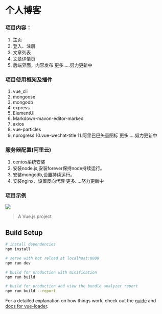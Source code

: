 # 个人博客

### 项目内容：

1. 主页
2. 登入、注册
3. 文章列表
4. 文章详情页
5. 后端界面，内容发布
更多.....努力更新中

### 项目使用框架及插件
1. vue_cli
2. mongoose
3. mongodb
4. express
5. ElementUi
6. Markdown-mavon-editor-marked
7. axios
8. vue-particles
9. nprogress
10.vue-wechat-title
11.阿里巴巴矢量图标
更多.....努力更新中

### 服务器配置(阿里云)
1. centos系统安装
2. 安装node.js,安装forever保持node持续运行。
3. 安装mongodb,设置持续运行。
4. 安装nginx，设置反向代理
更多.....努力更新中

### 项目示例
![](https://github.com/Chencb1991/Home/blob/master/static/1.gif)


> A Vue.js project

## Build Setup

``` bash
# install dependencies
npm install

# serve with hot reload at localhost:8080
npm run dev

# build for production with minification
npm run build

# build for production and view the bundle analyzer report
npm run build --report
```

For a detailed explanation on how things work, check out the [guide](http://vuejs-templates.github.io/webpack/) and [docs for vue-loader](http://vuejs.github.io/vue-loader).
